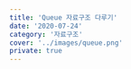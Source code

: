 ```yaml
---
title: 'Queue 자료구조 다루기'
date: '2020-07-24'
category: '자료구조'
cover: '../images/queue.png'
private: true
---
```

